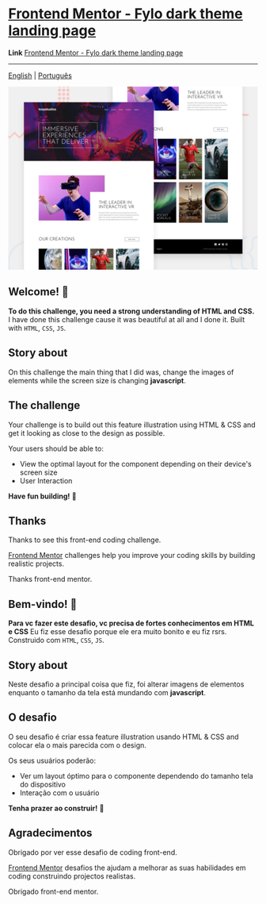 # [Frontend Mentor -  Fylo dark theme landing page](https://eufraniodiogo.github.io/loopstudios-landing-page)


**Link** [Frontend Mentor -  Fylo dark theme landing page](https://eufraniodiogo.github.io/loopstudios-landing-page)

---

[English](#english) | [Português](#portugues)

![Design preview for the  Fylo dark theme landing page coding challenge](./design/desktop-preview.jpg)

<h2 id="english">Welcome! 👋</h2>

**To do this challenge, you need a strong understanding of HTML and CSS.**
I have done this challenge cause it was beautiful at all and I done it. Built with `HTML`, `CSS`, `JS`.

## Story about

On this challenge the main thing that I did was, change the images of elements while the screen size is changing **javascript**.
## The challenge

Your challenge is to build out this feature illustration using HTML & CSS and get it looking as close to the design as possible.

Your users should be able to:

- View the optimal layout for the component depending on their device's screen size
- User Interaction

**Have fun building!** 🚀

## Thanks

Thanks to see this front-end coding challenge.

[Frontend Mentor](https://www.frontendmentor.io) challenges help you improve your coding skills by building realistic projects.

Thanks front-end mentor.


<h2 id="portugues">Bem-vindo! 👋</h2>

**Para vc fazer este desafio, vc precisa de fortes conhecimentos em HTML e CSS**
Eu fiz esse desafio porque ele era muito bonito e eu fiz rsrs. Construido com `HTML`, `CSS`, `JS`.

## Story about

Neste desafio a principal coisa que fiz, foi alterar imagens de elementos enquanto o tamanho da tela está mundando com **javascript**.
## O desafio

O seu desafio é criar essa feature illustration usando HTML & CSS and colocar ela o mais parecida com o design.

Os seus usuários poderão:

- Ver um layout óptimo para o componente dependendo do tamanho tela do dispositivo
- Interação com o usuário

**Tenha prazer ao construir!** 🚀

## Agradecimentos

Obrigado por ver esse desafio de coding front-end.

[Frontend Mentor](https://www.frontendmentor.io) desafios the ajudam a melhorar as suas habilidades em coding construindo projectos realistas.

Obrigado front-end mentor.
